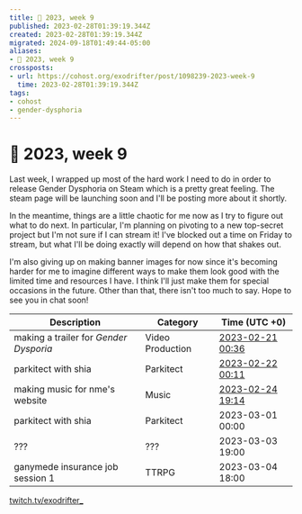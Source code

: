 ```yaml
---
title: 📅 2023, week 9
published: 2023-02-28T01:39:19.344Z
created: 2023-02-28T01:39:19.344Z
migrated: 2024-09-18T01:49:44-05:00
aliases:
- 📅 2023, week 9
crossposts:
- url: https://cohost.org/exodrifter/post/1098239-2023-week-9
  time: 2023-02-28T01:39:19.344Z
tags:
- cohost
- gender-dysphoria
---
```


# 📅 2023, week 9

Last week, I wrapped up most of the hard work I need to do in order to release Gender Dysphoria on Steam which is a pretty great feeling. The steam page will be launching soon and I'll be posting more about it shortly.

In the meantime, things are a little chaotic for me now as I try to figure out what to do next. In particular, I'm planning on pivoting to a new top-secret project but I'm not sure if I can stream it! I've blocked out a time on Friday to stream, but what I'll be doing exactly will depend on how that shakes out.

I'm also giving up on making banner images for now since it's becoming harder for me to imagine different ways to make them look good with the limited time and resources I have. I think I'll just make them for special occasions in the future. Other than that, there isn't too much to say. Hope to see you in chat soon!

|Description|Category|Time (UTC +0)|
|---|---|---|
|making a trailer for _Gender Dysporia_|Video Production|[2023-02-21 00:36](../vods/20230221003636.md)|
|parkitect with shia|Parkitect|[2023-02-22 00:11](../vods/20230222001115.md)|
|making music for nme's website|Music|[2023-02-24 19:14](../vods/20230224191421.md)|
|parkitect with shia|Parkitect|2023-03-01 00:00|
|???|???|2023-03-03 19:00|
|ganymede insurance job session 1|TTRPG|2023-03-04 18:00|

[twitch.tv/exodrifter_](https://twitch.tv/exodrifter_)
